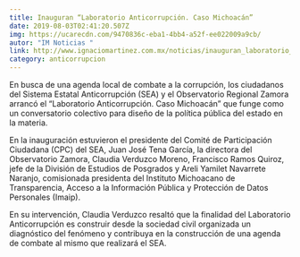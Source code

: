 ```yaml
---
title: Inauguran “Laboratorio Anticorrupción. Caso Michoacán”
date: 2019-08-03T02:41:20.507Z
img: https://ucarecdn.com/9470836c-eba1-4bb4-a52f-ee022009a9cb/
autor: "IM Noticias "
link: http://www.ignaciomartinez.com.mx/noticias/inauguran_laboratorio_anticorrupcion_caso_158203
category: anticorrupcion
---
```

En busca de una agenda local de combate a la corrupción, los ciudadanos del Sistema Estatal Anticorrupción (SEA) y el Observatorio Regional Zamora arrancó el “Laboratorio Anticorrupción. Caso Michoacán” que funge como un conversatorio colectivo para diseño de la política pública del estado en la materia.

En la inauguración estuvieron el presidente del Comité de Participación Ciudadana (CPC) del SEA, Juan José Tena García, la directora del Observatorio Zamora, Claudia Verduzco Moreno, Francisco Ramos Quiroz, jefe de la División de Estudios de Posgrados y Areli Yamilet Navarrete Naranjo, comisionada presidenta del Instituto Michoacano de Transparencia, Acceso a la Información Pública y Protección de Datos Personales (Imaip).

En su intervención, Claudia Verduzco resaltó que la finalidad del Laboratorio Anticorrupción es construir desde la sociedad civil organizada un diagnóstico del fenómeno y contribuya en la construcción de una agenda de combate al mismo que realizará el SEA.